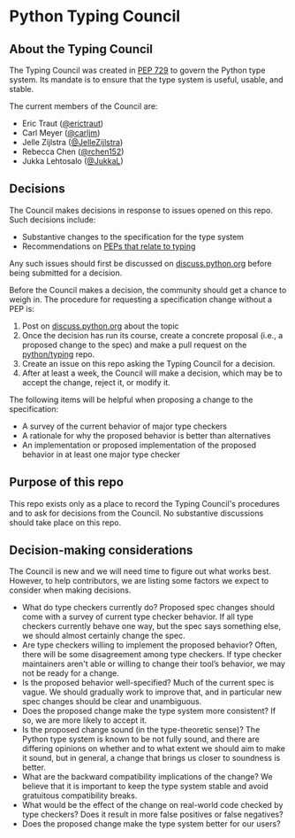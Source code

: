 # Python Typing Council

## About the Typing Council

The Typing Council was created in [PEP 729](https://peps.python.org/pep-0729/) to
govern the Python type system. Its mandate is to ensure that the type system is
useful, usable, and stable.

The current members of the Council are:

* Eric Traut ([@erictraut](https://github.com/erictraut))
* Carl Meyer ([@carljm](https://github.com/carljm))
* Jelle Zijlstra ([@JelleZijlstra](https://github.com/JelleZijlstra))
* Rebecca Chen ([@rchen152](https://github.com/rchen152))
* Jukka Lehtosalo ([@JukkaL](https://github.com/JukkaL))

## Decisions

The Council makes decisions in response to issues opened on this repo. Such
decisions include:

* Substantive changes to the specification for the type system
* Recommendations on [PEPs that relate to typing](https://peps.python.org/topic/typing/)

Any such issues should first be discussed on [discuss.python.org](https://discuss.python.org/c/typing/32)
before being submitted for a decision.

Before the Council makes a decision, the community should get a chance
to weigh in. The procedure for requesting a specification change
without a PEP is:

1. Post on [discuss.python.org](https://discuss.python.org/c/typing/32)
   about the topic
1. Once the decision has run its course, create a concrete proposal (i.e.,
   a proposed change to the spec) and make a pull request on the
   [python/typing](https://github.com/python/typing) repo.
1. Create an issue on this repo asking the Typing Council for a decision.
1. After at least a week, the Council will make a decision, which may be
   to accept the change, reject it, or modify it.

The following items will be helpful when proposing a change to the
specification:

* A survey of the current behavior of major type checkers
* A rationale for why the proposed behavior is better than alternatives
* An implementation or proposed implementation of the proposed behavior
  in at least one major type checker

## Purpose of this repo

This repo exists only as a place to record the Typing Council's
procedures and to ask for decisions from the Council. No substantive
discussions should take place on this repo.

## Decision-making considerations

The Council is new and we will need time to figure out what works best.
However, to help contributors, we are listing some factors we expect
to consider when making decisions.

* What do type checkers currently do? Proposed spec changes should
  come with a survey of current type checker behavior. If all type
  checkers currently behave one way, but the spec says something else,
  we should almost certainly change the spec.
* Are type checkers willing to implement the proposed behavior? Often,
  there will be some disagreement among type checkers. If type checker
  maintainers aren't able or willing to change their tool’s behavior,
  we may not be ready for a change.
* Is the proposed behavior well-specified? Much of the current spec is
  vague. We should gradually work to improve that, and in particular
  new spec changes should be clear and unambiguous.
* Does the proposed change make the type system more consistent?
  If so, we are more likely to accept it.
* Is the proposed change sound (in the type-theoretic sense)? The
  Python type system is known to be not fully sound, and there are
  differing opinions on whether and to what extent we should aim to
  make it sound, but in general, a change that brings us closer to
  soundness is better.
* What are the backward compatibility implications of the change?
  We believe that it is important to keep the type system stable
  and avoid gratuitous compatibility breaks.
* What would be the effect of the change on real-world code
  checked by type checkers? Does it result in more false positives
  or false negatives?
* Does the proposed change make the type system better for our
  users?
